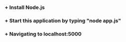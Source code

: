 ### + Install Node.js
### + Start this application by typing "node app.js" 
### + Navigating to localhost:5000
